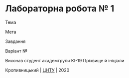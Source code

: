 ﻿# Лабораторна робота № 1

Тема

Мета

Завдання

Варіант №

Виконав студент академгрупи КІ-19 Прізвище й ініціали

Кропивницький | <a href="http://www.kntu.kr.ua/">ЦНТУ</a> | 2020